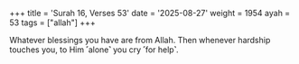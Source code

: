+++
title = 'Surah 16, Verses 53'
date = '2025-08-27'
weight = 1954
ayah = 53
tags = ["allah"]
+++

Whatever blessings you have are from Allah. Then whenever hardship touches you, to Him ˹alone˺ you cry ˹for help˺.